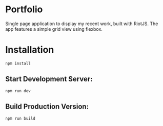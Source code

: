 # Portfolio
Single page application to display my recent work, built with RiotJS. The app features a simple grid view using flexbox.

# Installation

```
npm install
```

## Start Development Server:

```
npm run dev
```

## Build Production Version:

```
npm run build
```
